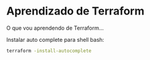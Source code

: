 # Aprendizado de Terraform

O que vou aprendendo de Terraform...  
  

Instalar auto complete para shell bash:
```bash
terraform -install-autocomplete
```
